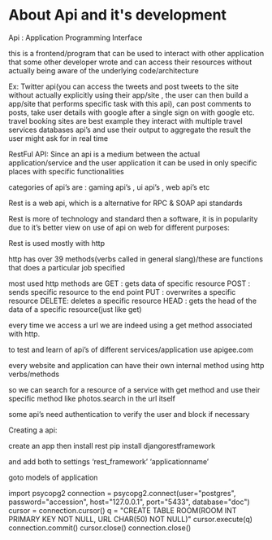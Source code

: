  
# About Api and it's development

Api :
Application Programming Interface

this is a frontend/program that can be used to interact with other application that some other developer wrote and can access their resources without actually being aware of the underlying code/architecture

Ex: Twitter api(you can access the tweets and post tweets to the site without actually explicitly using their app/site , the user can then build a app/site that performs specific task with this api), can post comments to posts, take user details with google after a single sign on with google etc.
travel booking sites are best example they interact with multiple travel services databases api’s and use their output to aggregate the result the user might ask for in real time




RestFul API:
Since an api is a medium between the actual application/service and the user application it can be used in only specific places with specific functionalities 

categories of api’s are :
gaming api’s , ui api’s , web api’s etc

Rest is a web api, which is a alternative for RPC & SOAP api standards

Rest is more of technology and standard then a software, it is in popularity due to it’s better view on use of api on web for different purposes:


Rest is used mostly with http

http has over 39 methods(verbs called in general slang)/these are functions that does a particular job specified 


most used http methods are
GET	: gets data of specific resource
POST 	: sends specific resource to the end point
PUT	: overwrites a specific resource
DELETE: deletes a specific resource
HEAD	: gets the head of the data of a specific resource(just like get)


every time we access a url we are indeed using a get method associated with http.

to test and learn of api’s of different services/application use apigee.com


every website and application can have their own internal method using http verbs/methods

so we can search for a resource of a service with get method and use their specific method like photos.search in the url itself 


some api’s need authentication to verify the user and block if necessary




Creating a api:

create an app 
then install rest
pip install djangorestframework

and add both  to settings
‘rest_framework’
‘applicationname’

goto models of application 


import psycopg2
connection = psycopg2.connect(user="postgres", password="accession", host="127.0.0.1", port="5433", database="doc")
cursor = connection.cursor()
q = "CREATE TABLE ROOM(ROOM INT PRIMARY KEY NOT NULL, URL CHAR(50) NOT NULL)"
cursor.execute(q)
connection.commit()
cursor.close()
connection.close()
